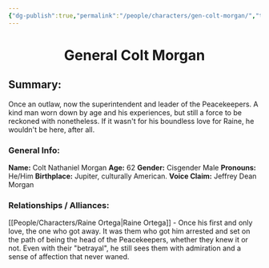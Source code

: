 ```yaml
---
{"dg-publish":true,"permalink":"/people/characters/gen-colt-morgan/","tags":["characters"],"dgHomeLink":true,"dgShowLocalGraph":true,"dgShowFileTree":true}
---
```


<h1 style="text-align:center;">General Colt Morgan</h1>

## Summary: 

 Once an outlaw, now the superintendent and leader of the Peacekeepers. A kind man worn down by age and his experiences, but still a force to be reckoned with nonetheless. If it wasn't for his boundless love for Raine, he wouldn't be here, after all.

### General Info:

**Name:** Colt Nathaniel Morgan
**Age:** 62
**Gender:** Cisgender Male
**Pronouns:** He/Him
**Birthplace:** Jupiter, culturally American.
**Voice Claim:** Jeffrey Dean Morgan

### Relationships / Alliances:
[[People/Characters/Raine Ortega\|Raine Ortega]] -  Once his first and only love, the one who got away. It was them who got him arrested and set on the path of being the head of the Peacekeepers, whether they knew it or not. Even with their "betrayal", he still sees them with admiration and a sense of affection that never waned.


